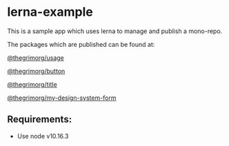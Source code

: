 # lerna-example

This is a sample app which uses lerna to manage and publish a mono-repo.

The packages which are published can be found at:

[@thegrimorg/usage](https://www.npmjs.com/package/@thegrimorg/usage)

[@thegrimorg/button](https://www.npmjs.com/package/@thegrimorg/button)

[@thegrimorg/title](https://www.npmjs.com/package/@thegrimorg/title)

[@thegrimorg/my-design-system-form](https://www.npmjs.com/package/@thegrimorg/my-design-system-form)

## Requirements:

- Use node v10.16.3



